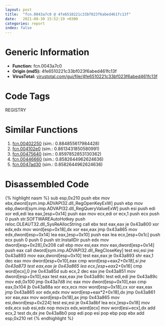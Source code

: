 ```yaml
---
layout: post
title:  "fcn.0043a7c0 @ 4fe6510221c33bf023f6abed461fc13f"
date:   2021-08-30 15:52:19 +0300
categories: report
index: false
---
```


# Generic Information
- **Function:** fcn.0043a7c0
- **Origin (md5):** 4fe6510221c33bf023f6abed461fc13f
- **VirusTotal:** [virustotal.com/gui/file/4fe6510221c33bf023f6abed461fc13f][virustotal_ref]

# Code Tags
<span class="tag" id="REGISTRY">REGISTRY</span>


# Similar Functions

1. [fcn.00402250][similar_1_ref] (sim.: 0.884855617984428)
2. [fcn.004102e0][similar_2_ref] (sim.: 0.8613431850580991)
3. [fcn.00475640][similar_3_ref] (sim.: 0.8597852853130362)
4. [fcn.00446660][similar_4_ref] (sim.: 0.8582644962624636)
5. [fcn.0047ad30][similar_5_ref] (sim.: 0.8582644962624636)


# Disassembled Code

{% highlight nasm %}
sub esp,0x210
push ebx
mov ebx,dword[sym.imp.ADVAPI32.dll_RegOpenKeyExW]
push ebp
mov ebp,dword[sym.imp.ADVAPI32.dll_RegQueryValueExW]
push esi
push edi
xor edi,edi
lea eax,[esp+0x14]
push eax
mov ecx,edi
or ecx,1
push ecx
push 0
push str.SOFTWAREAutoHotkey
push reloc.OLEAUT32.dll_SysReAllocString
call ebx
test eax,eax
je 0x43a800
xor edx,edx
mov word[esp+0x18],dx
xor eax,eax
jmp 0x43a865
mov edx,dword[esp+0x14]
lea eax,[esp+0x10]
push eax
lea ecx,[esp+0x1c]
push ecx
push 0
push 0
push str.InstallDir
push edx
mov dword[esp+0x28],0x208
call ebp
mov esi,eax
mov eax,dword[esp+0x14]
push eax
call dword[sym.imp.ADVAPI32.dll_RegCloseKey]
test esi,esi
jne 0x43a893
mov eax,dword[esp+0x10]
test eax,eax
je 0x43a893
shr eax,1
dec eax
mov dword[esp+0x10],eax
cmp word[esp+eax*2+0x18],si
jne 0x43a873
test eax,eax
je 0x43a865
lea ecx,[esp+eax*2+0x16]
cmp word[ecx],0
jne 0x43a85d
sub ecx,2
dec eax
jne 0x43a851
mov dword[esp+0x10],eax
test eax,eax
jne 0x43a89c
test edi,edi
jne 0x43a89c
mov edi,0x100
jmp 0x43a7d8
inc eax
mov dword[esp+0x10],eax
cmp eax,0x104
jb 0x43a88a
xor ecx,ecx
mov word[esp+0x18],cx
xor eax,eax
jmp 0x43a865
xor edx,edx
mov word[esp+eax*2+0x18],dx
jmp 0x43a861
xor eax,eax
mov word[esp+0x18],ax
jmp 0x43a865
mov esi,dword[esp+0x224]
test esi,esi
je 0x43a8bf
lea ecx,[esp+0x18]
mov edx,ecx
sub esi,edx
nop
movzx edx,word[ecx]
mov word[esi+ecx],dx
add ecx,2
test dx,dx
jne 0x43a8b0
pop edi
pop esi
pop ebp
pop ebx
add esp,0x210
ret
{% endhighlight %}


[similar_1_ref]: /report/fcn.00402250@a2475448bf4050c1583e1970984a4d00
[similar_2_ref]: /report/fcn.004102e0@4fe6510221c33bf023f6abed461fc13f
[similar_3_ref]: /report/fcn.00475640@4fe6510221c33bf023f6abed461fc13f
[similar_4_ref]: /report/fcn.00446660@289859175c221b107317af7727d26c17
[similar_5_ref]: /report/fcn.0047ad30@be7fba7cc724acf4ae2900d99e0fc9c3
[virustotal_ref]: https://www.virustotal.com/gui/file/4fe6510221c33bf023f6abed461fc13f